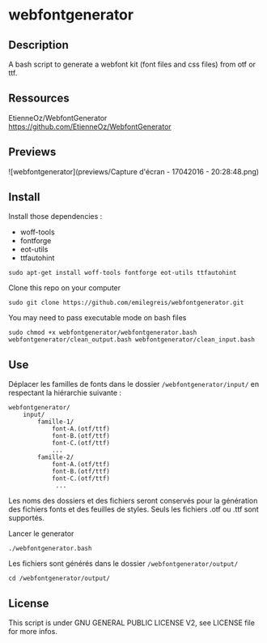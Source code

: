 # webfontgenerator 

## Description

A bash script to generate a webfont kit (font files and css files) from otf or ttf.

## Ressources

EtienneOz/WebfontGenerator  
https://github.com/EtienneOz/WebfontGenerator

## Previews

![webfontgenerator](previews/Capture d'écran - 17042016 - 20:28:48.png)

## Install

Install those dependencies :

- woff-tools
- fontforge
- eot-utils
- ttfautohint



```
sudo apt-get install woff-tools fontforge eot-utils ttfautohint
```

Clone this repo on your computer

    sudo git clone https://github.com/emilegreis/webfontgenerator.git

You may need to pass executable mode on bash files

    sudo chmod +x webfontgenerator/webfontgenerator.bash webfontgenerator/clean_output.bash webfontgenerator/clean_input.bash

## Use

Déplacer les familles de fonts dans le dossier `/webfontgenerator/input/` en
respectant la hiérarchie suivante :

```
webfontgenerator/
    input/
	    famille-1/
		    font-A.(otf/ttf)
		    font-B.(otf/ttf)
		    font-C.(otf/ttf)
		    ...
	    famille-2/
		    font-A.(otf/ttf)
		    font-B.(otf/ttf)
		    font-C.(otf/ttf)
		     ...
```

Les noms des dossiers et des fichiers seront conservés pour la génération des fichiers
fonts et des feuilles de styles. Seuls les fichiers .otf ou .ttf sont supportés.

Lancer le generator

    ./webfontgenerator.bash

Les fichiers sont générés dans le dossier `/webfontgenerator/output/`

    cd /webfontgenerator/output/

## License

This script is under GNU GENERAL PUBLIC LICENSE V2, see LICENSE file for more infos.
